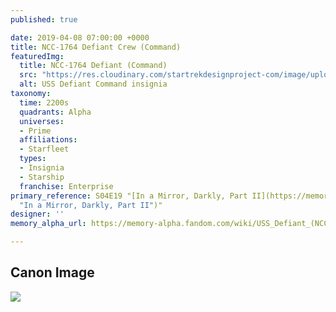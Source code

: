 ```yaml
---
published: true

date: 2019-04-08 07:00:00 +0000
title: NCC-1764 Defiant Crew (Command)
featuredImg:
  title: NCC-1764 Defiant (Command)
  src: "https://res.cloudinary.com/startrekdesignproject-com/image/upload/v1554860741/NCC-1764Defiant_Command.png"
  alt: USS Defiant Command insignia
taxonomy:
  time: 2200s
  quadrants: Alpha
  universes:
  - Prime
  affiliations:
  - Starfleet
  types:
  - Insignia
  - Starship
  franchise: Enterprise
primary_reference: S04E19 "[In a Mirror, Darkly, Part II](https://memory-alpha.fandom.com/wiki/In_a_Mirror,_Darkly,_Part_II
  "In a Mirror, Darkly, Part II")"
designer: ''
memory_alpha_url: https://memory-alpha.fandom.com/wiki/USS_Defiant_(NCC-1764)

---
```

## Canon Image

![](https://res.cloudinary.com/startrekdesignproject-com/image/upload/v1554772613/NCC-1764Defiant_Command_1.jpg)